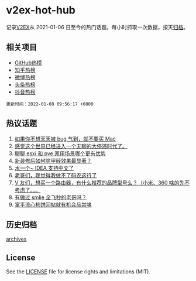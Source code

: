 # v2ex-hot-hub

 记录[V2EX](https://www.v2ex.com/)从 2021-01-06 日至今的热门话题。每小时抓取一次数据，按天[归档](archives)。
 
 ## 相关项目

- [GitHub热榜](https://github.com/lonnyzhang423/github-hot-hub)
- [知乎热榜](https://github.com/lonnyzhang423/zhihu-hot-hub)
- [微博热榜](https://github.com/lonnyzhang423/weibo-hot-hub)
- [头条热榜](https://github.com/lonnyzhang423/toutiao-hot-hub)
- [抖音热榜](https://github.com/lonnyzhang423/douyin-hot-hub)


 `更新时间：2022-01-08 09:56:17 +0800`

## 热议话题

1. [如果你不想天天被 bug 气到，就不要买 Mac](https://www.v2ex.com/t/826753)
1. [感觉这个世界已经进入一个无聊的大停滞时代了。](https://www.v2ex.com/t/826801)
1. [聊聊 esxi 和 pve 家用场景哪个更有优势](https://www.v2ex.com/t/826802)
1. [新装修后如何除甲醛效果最显著？](https://www.v2ex.com/t/826770)
1. [水一个~ IDEA 支持中文了](https://www.v2ex.com/t/826774)
1. [老哥们，我觉得我做不了码农这行了](https://www.v2ex.com/t/826743)
1. [V 友们，想买一个路由器，有什么推荐的品牌型号么？（小米、360 啥的先不考虑了。。。](https://www.v2ex.com/t/826813)
1. [有做过 smlie 全飞秒的老哥吗？](https://www.v2ex.com/t/826747)
1. [富平流心柿饼回帖就有机会品尝咯](https://www.v2ex.com/t/826793)

## 历史归档

[archives](archives)

## License

See the [LICENSE](LICENSE) file for license rights and limitations (MIT).
